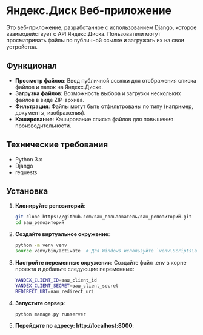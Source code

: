 # Яндекс.Диск Веб-приложение

Это веб-приложение, разработанное с использованием Django, которое взаимодействует с API Яндекс.Диска. Пользователи могут просматривать файлы по публичной ссылке и загружать их на свои устройства.

## Функционал

- **Просмотр файлов**: Ввод публичной ссылки для отображения списка файлов и папок на Яндекс.Диске.
- **Загрузка файлов**: Возможность выбора и загрузки нескольких файлов в виде ZIP-архива.
- **Фильтрация**: Файлы могут быть отфильтрованы по типу (например, документы, изображения).
- **Кэширование**: Кэширование списка файлов для повышения производительности.

## Технические требования

- Python 3.x
- Django
- requests

## Установка

1. **Клонируйте репозиторий**:

   ```bash
   git clone https://github.com/ваш_пользователь/ваш_репозиторий.git
   cd ваш_репозиторий

2. **Создайте виртуальное окружение**:
   ```bash
   python -m venv venv
   source venv/bin/activate  # Для Windows используйте `venv\Scripts\activate`

3. **Настройте переменные окружения**:
   Создайте файл .env в корне проекта и добавьте следующие переменные:
   ```bash
   YANDEX_CLIENT_ID=ваш_client_id
   YANDEX_CLIENT_SECRET=ваш_client_secret
   REDIRECT_URI=ваш_redirect_uri

4. **Запустите сервер**:
   ```bash
   python manage.py runserver

5. **Перейдите по адресу: http://localhost:8000**: